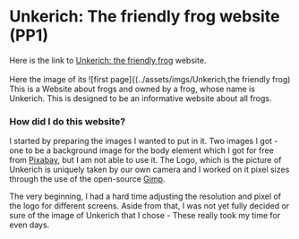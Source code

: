 # Unkerich: The friendly frog website (PP1)

Here is the link to [Unkerich: the friendly frog]() website. 
<br><br>
Here the image of its ![first page]{(../assets/imgs/Unkerich,the friendly frog)
This is a Website about frogs and owned by a frog, whose name is Unkerich. This is designed to be an informative website about all frogs.

### How did I do this website?

I started by preparing the images I wanted to put in it. Two images I got - one to be a background image for the body element which I got for free from [Pixabay](https://pixabay.com), but I am not able to use it. The Logo, which is the picture of Unkerich is uniquely taken by our own camera and I worked on it pixel sizes through the use of the open-source [Gimp](https://www.gimp.org).

The very beginning, I had a hard time adjusting the resolution and pixel of the logo for different screens. Aside from that, I was not yet fully decided or sure of the image of Unkerich that I chose - These really took my time for even days. 


